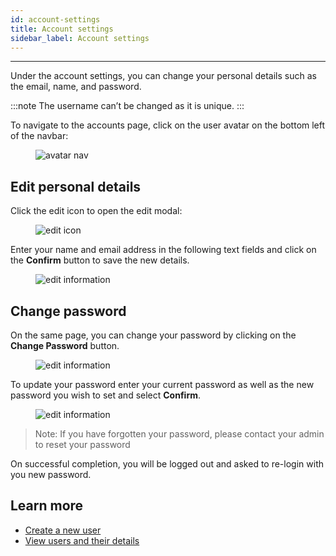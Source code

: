 ```yaml
---
id: account-settings
title: Account settings
sidebar_label: Account settings
---
```


---

Under the account settings, you can change your personal details such as the email, name, and password.

:::note
The username can’t be changed as it is unique.
:::

To navigate to the accounts page, click on the user avatar on the bottom left of the navbar:

<figure>
<img src={require('../assets/user-guides/my-account/step-1.png').default} alt="avatar nav" />
</figure>

## Edit personal details

Click the edit icon to open the edit modal:

<figure>
<img src={require('../assets/user-guides/my-account/step-2.png').default} alt="edit icon" />
</figure>

Enter your name and email address in the following text fields and click on the **Confirm** button to save the new details.

<figure>
<img src={require('../assets/user-guides/my-account/step-3.png').default} alt="edit information" />
</figure>

## Change password

On the same page, you can change your password by clicking on the **Change Password** button.

<figure>
<img src={require('../assets/user-guides/my-account/step-4.png').default} alt="edit information" />
</figure>

To update your password enter your current password as well as the new password you wish to set and select **Confirm**.

<figure>
<img src={require('../assets/user-guides/my-account/step-5.png').default} alt="edit information" />
</figure>

> Note: If you have forgotten your password, please contact your admin to reset your password

On successful completion, you will be logged out and asked to re-login with you new password.

## Learn more

- [Create a new user](create-user.md)
- [View users and their details](view-user.md)
